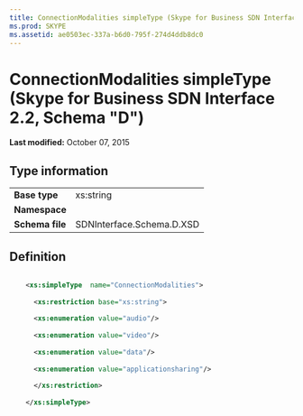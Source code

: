 ```yaml
---
title: ConnectionModalities simpleType (Skype for Business SDN Interface 2.2, Schema "D")
ms.prod: SKYPE
ms.assetid: ae0503ec-337a-b6d0-795f-274d4ddb8dc0
---
```



# ConnectionModalities simpleType (Skype for Business SDN Interface 2.2, Schema "D")

 **Last modified:** October 07, 2015
  
    
    


## Type information


|||
|:-----|:-----|
|**Base type**|xs:string |
|**Namespace**||
|**Schema file**|SDNInterface.Schema.D.XSD |
   

## Definition


```XML

    <xs:simpleType  name="ConnectionModalities">
    
      <xs:restriction base="xs:string">
    
      <xs:enumeration value="audio"/>
    
      <xs:enumeration value="video"/>
    
      <xs:enumeration value="data"/>
    
      <xs:enumeration value="applicationsharing"/>
    
      </xs:restriction>
      
    </xs:simpleType>
  
```



